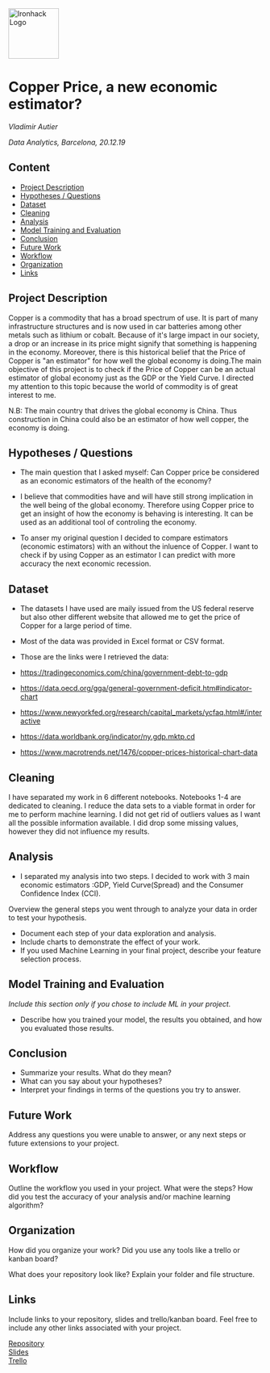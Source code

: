 <img src="https://bit.ly/2VnXWr2" alt="Ironhack Logo" width="100"/>

# Copper Price, a new economic estimator?
*Vladimir Autier*

*Data Analytics, Barcelona, 20.12.19*

## Content
- [Project Description](#project-description)
- [Hypotheses / Questions](#hypotheses-questions)
- [Dataset](#dataset)
- [Cleaning](#cleaning)
- [Analysis](#analysis)
- [Model Training and Evaluation](#model-training-and-evaluation)
- [Conclusion](#conclusion)
- [Future Work](#future-work)
- [Workflow](#workflow)
- [Organization](#organization)
- [Links](#links)

## Project Description

Copper is a commodity that has a broad spectrum of use. It is part of many infrastructure structures and is now used in car batteries among other metals such as lithium or cobalt. Because of it's large impact in our society, a drop or an increase in its price might signify that something is happening in the economy. Moreover, there is this historical belief that the Price of Copper is "an estimator" for how well the global economy is doing.The main objective of this project is to check if the Price of Copper can be an actual estimator of global economy just as the GDP or the Yield Curve. I directed my attention to this topic because the world of commodity is of great interest to me.

N.B: The main country that drives the global economy is China. Thus construction in China could also be an estimator of how well copper, the economy is doing.

## Hypotheses / Questions
* The main question that I asked myself: Can Copper price be considered as an economic estimators of the health of the economy?

* I believe that commodities have and will have still strong implication in the well being of the global economy. Therefore using Copper price to get an insight of how the economy is behaving is interesting. It can be used as an additional tool of controling the economy.

* To anser my original question I decided to compare estimators (economic estimators) with an without the inluence of Copper.
  I want to check if by using Copper as an estimator I can predict with more accuracy the next economic recession.

## Dataset
* The datasets I have used are maily issued from the US federal reserve but also other different website that allowed me to get the price of Copper for a large period of time.

* Most of the data was provided in Excel format or CSV format.

* Those are the links were I retrieved the data:

- https://tradingeconomics.com/china/government-debt-to-gdp

- https://data.oecd.org/gga/general-government-deficit.htm#indicator-chart

- https://www.newyorkfed.org/research/capital_markets/ycfaq.html#/interactive

- https://data.worldbank.org/indicator/ny.gdp.mktp.cd

- https://www.macrotrends.net/1476/copper-prices-historical-chart-data

## Cleaning

I have separated my work in 6 different notebooks. Notebooks 1-4 are dedicated to cleaning. I reduce the data sets to a viable format in order for me to perform machine learning. I did not get rid of outliers values as I want all the possible information available. I did drop some missing values, however they did not influence my results.

## Analysis

* I separated my analysis into two steps. I decided to work with 3 main economic estimators :GDP, Yield Curve(Spread) and the Consumer Confidence Index (CCI).

Overview the general steps you went through to analyze your data in order to test your hypothesis.
* Document each step of your data exploration and analysis.
* Include charts to demonstrate the effect of your work.
* If you used Machine Learning in your final project, describe your feature selection process.

## Model Training and Evaluation
*Include this section only if you chose to include ML in your project.*
* Describe how you trained your model, the results you obtained, and how you evaluated those results.

## Conclusion
* Summarize your results. What do they mean?
* What can you say about your hypotheses?
* Interpret your findings in terms of the questions you try to answer.

## Future Work
Address any questions you were unable to answer, or any next steps or future extensions to your project.

## Workflow
Outline the workflow you used in your project. What were the steps?
How did you test the accuracy of your analysis and/or machine learning algorithm?

## Organization
How did you organize your work? Did you use any tools like a trello or kanban board?

What does your repository look like? Explain your folder and file structure.

## Links
Include links to your repository, slides and trello/kanban board. Feel free to include any other links associated with your project.


[Repository](https://github.com/)  
[Slides](https://slides.com/)  
[Trello](https://trello.com/en)  
